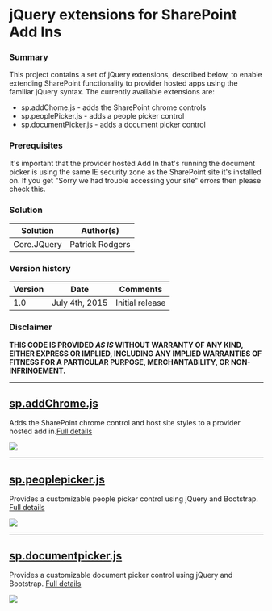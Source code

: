 # jQuery extensions for SharePoint Add Ins #

### Summary ###
This project contains a set of jQuery extensions, described below, to enable extending SharePoint functionality to provider hosted apps using the familiar jQuery syntax. The currently available extensions are:

 - sp.addChome.js - adds the SharePoint chrome controls
 - sp.peoplePicker.js - adds a people picker control
 - sp.documentPicker.js - adds a document picker control

### Prerequisites ###
It's important that the provider hosted Add In that's running the document picker is using the same IE security zone as the SharePoint site it's installed on. If you get "Sorry we had trouble accessing your site" errors then please check this.

### Solution ###
Solution | Author(s)
---------|----------
Core.JQuery | Patrick Rodgers 

### Version history ###
Version  | Date | Comments
---------| -----| --------
1.0  | July 4th, 2015 | Initial release

### Disclaimer ###
**THIS CODE IS PROVIDED *AS IS* WITHOUT WARRANTY OF ANY KIND, EITHER EXPRESS OR IMPLIED, INCLUDING ANY IMPLIED WARRANTIES OF FITNESS FOR A PARTICULAR PURPOSE, MERCHANTABILITY, OR NON-INFRINGEMENT.**

----------

## [sp.addChrome.js](sp.addChrome.js.md) ##

Adds the SharePoint chrome control and host site styles to a provider hosted add in.[Full details](sp.addChrome.js.md)

![](http://i.imgur.com/rlHatmn.png)

----------

## [sp.peoplepicker.js](sp.peoplepicker.js.md) ##

Provides a customizable people picker control using jQuery and Bootstrap. [Full details](sp.peoplepicker.js.md)

![](http://i.imgur.com/cpeP4aS.png)

----------

## [sp.documentpicker.js](sp.documentpicker.js.md) ##

Provides a customizable document picker control using jQuery and Bootstrap. [Full details](sp.documentpicker.js.md)

![](http://i.imgur.com/eBFmjwq.png)






